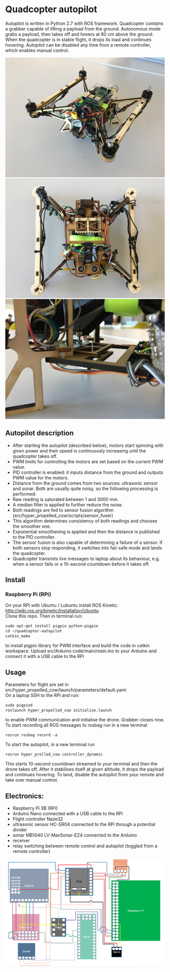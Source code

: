 # Quadcopter autopilot

Autopilot is written in Python 2.7 with ROS framework. Quadcopter contains a grabber capable of lifting a payload from the ground. Autonomous mode grabs a payload, then takes off and hovers at 80 cm above the ground. When the quadcopter is in stable flight, it drops its load and continues hovering. Autopilot can be disabled any time from a remote controller, which enables manual control.

![overview](img/overview.jpg?raw=true "wiring diagram")
![bottom](img/bottom.jpg?raw=true "wiring diagram")
![grabber](img/grabber.jpg?raw=true "wiring diagram")

## Autopilot description
 - After starting the autopilot (described below), motors start spinning with given power and their speed is continuously increasing until the quadcopter takes off.
 - PWM limits for controlling the motors are set based on the current PWM value.
 - PID controller is enabled: it inputs distance from the ground and outputs PWM value for the motors.
 - Distance from the ground comes from two sources: ultrasonic sensor and sonar. Both are usually quite noisy, so the following processing is performed:
 - Raw reading is saturated between 1 and 3000 mm.
 - A median filter is applied to further reduce the noise.
 - Both readings are fed to sensor fusion algorithm (src/hyper_propelled_cow/scripts/sensor_fuser)
 - This algorithm determines consistency of both readings and chooses the smoother one.
 - Exponential smoothening is applied and then the distance is published to the PID controller.
 - The sensor fusion is also capable of determining a failure of a sensor. If both sensors stop responding, it switches into fail-safe mode and lands the quadcopter.
 - Quadcopter transmits live messages to laptop about its behaviour, e.g. when a sensor fails or a 10-second countdown before it takes off.

## Install
### Raspberry Pi (RPi)
On your RPi with Ubuntu / Lubuntu install ROS Kinetic: http://wiki.ros.org/kinetic/Installation/Ubuntu <br />
Clone this repo.
Then in terminal run:
```
sudo apt-get install pigpio python-pigpio
cd ~/quadcopter-autopilot
catkin_make
```
to install pigpio library for PWM interface and build the code in catkin workspace.
Upload src/Arduino code/main/main.ino to your Arduino and connect it with a USB cable to the RPi

## Usage
Parameters for flight are set in src/hyper_propelled_cow/launch/parameters/default.yaml <br />
On a laptop SSH to the RPi and run:
```
sudo pigpiod
roslaunch hyper_propelled_cow initialize.launch
```
to enable PWM communication and initialise the drone. Grabber closes now. <br />
To start recording all ROS messages to rosbag run in a new terminal
```
rosrun rosbag record -a
```
To start the autopilot, in a new terminal run
```
rosrun hyper_prolled_cow controller_dynamic
```
This starts 10-second countdown streamed to your terminal and then the drone takes off.
After it stabilises itself at given altitude, it drops the payload and continues hovering. To land, disable the autopilot from your remote and take over manual control.

## Electronics:
 - Raspberry Pi 3B (RPi)
 - Arduino Nano connected with a USB cable to the RPi
 - Flight controller Naze32
 - ultrasonic sensor HC-SR04 connected to the RPi through a potential divider
 - sonar MB1040 LV-MaxSonar-EZ4 connected to the Arduino
 - receiver
 - relay switching between remote control and autopilot (toggled from a remote controller)

![wiring diagram](img/wiring_diagram.png?raw=true "wiring diagram")
